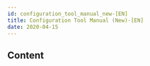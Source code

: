 ```yaml
---
id: configuration_tool_manual_new-[EN]
title: Configuration Tool Manual (New)-[EN]
date: 2020-04-15
---
```


## Content

